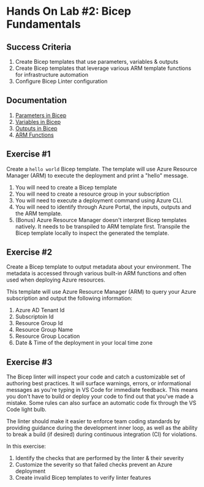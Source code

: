 # Hands On Lab #2:  Bicep Fundamentals

## Success Criteria

1. Create Bicep templates that use parameters, variables & outputs
2. Create Bicep templates that leverage various ARM template functions for infrastructure automation
3. Configure Bicep Linter configuration

## Documentation

1. [Parameters in Bicep](https://docs.microsoft.com/azure/azure-resource-manager/bicep/parameters)
2. [Variables in Bicep](https://docs.microsoft.com/azure/azure-resource-manager/bicep/variables)
3. [Outputs in Bicep](https://docs.microsoft.com/azure/azure-resource-manager/bicep/outputs)
4. [ARM Functions](https://docs.microsoft.com/en-us/azure/azure-resource-manager/templates/template-functions-date)

## Exercise #1

Create a `hello world` Bicep template.  The template will use Azure Resource Manager (ARM) to execute the deployment and print a "hello" message.

1. You will need to create a Bicep template
2. You will need to create a resource group in your subscription
3. You will need to execute a deployment command using Azure CLI.
4. You will need to identify through Azure Portal, the inputs, outputs and the ARM template.
5. (Bonus) Azure Resource Manager doesn't interpret Bicep templates natively.  It needs to be transpiled to ARM template first.  Transpile the Bicep template locally to inspect the generated the template.

## Exercise #2

Create a Bicep template to output metadata about your environment.  The metadata is accessed through various built-in ARM functions and often used when deploying Azure resources.

This template will use Azure Resource Manager (ARM) to query your Azure subscription and output the following information:

1. Azure AD Tenant Id
2. Subscriptoin Id
3. Resource Group Id
4. Resource Group Name
5. Resource Group Location
6. Date & Time of the deployment in your local time zone

## Exercise #3

The Bicep linter will inspect your code and catch a customizable set of authoring best practices. It will surface warnings, errors, or informational messages as you're typing in VS Code for immediate feedback. This means you don't have to build or deploy your code to find out that you've made a mistake. Some rules can also surface an automatic code fix through the VS Code light bulb.

The linter should make it easier to enforce team coding standards by providing guidance during the development inner loop, as well as the ability to break a build (if desired) during continuous integration (CI) for violations.

In this exercise:

1. Identify the checks that are performed by the linter & their severity
2. Customize the severity so that failed checks prevent an Azure deployment
3. Create invalid Bicep templates to verify linter features